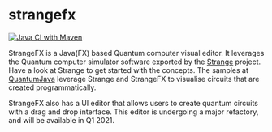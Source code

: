 # strangefx 
[![Java CI with Maven](https://github.com/redfx-quantum/strangefx/actions/workflows/maven.yml/badge.svg)](https://github.com/redfx-quantum/strangefx/actions/workflows/maven.yml)

StrangeFX is a Java(FX) based Quantum computer visual editor.
It leverages the Quantum computer simulator software exported by the [Strange](https://github.com/redfx-quantum/strange) project.
Have a look at Strange to get started with the concepts.
The samples at [QuantumJava](https://github.com/johanvos/quantumjava) leverage Strange and StrangeFX to visualise circuits that are created programmatically.

StrangeFX also has a UI editor that allows users to create quantum circuits with a drag and drop interface. This editor is undergoing a major refactory, and will be available in Q1 2021.


